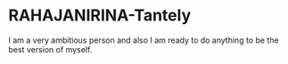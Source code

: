# RAHAJANIRINA-Tantely
I am a very ambitious person and also I am ready to do anything to be the best version of myself.
